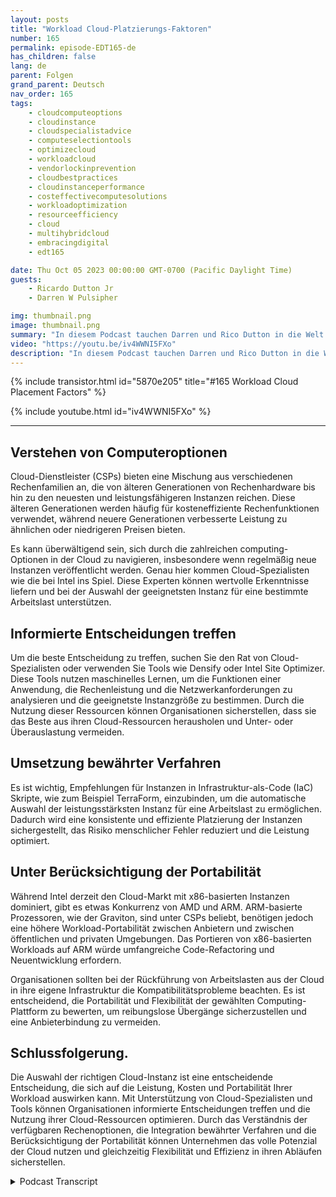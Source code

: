 ```yaml
---
layout: posts
title: "Workload Cloud-Platzierungs-Faktoren"
number: 165
permalink: episode-EDT165-de
has_children: false
lang: de
parent: Folgen
grand_parent: Deutsch
nav_order: 165
tags:
    - cloudcomputeoptions
    - cloudinstance
    - cloudspecialistadvice
    - computeselectiontools
    - optimizecloud
    - workloadcloud
    - vendorlockinprevention
    - cloudbestpractices
    - cloudinstanceperformance
    - costeffectivecomputesolutions
    - workloadoptimization
    - resourceefficiency
    - cloud
    - multihybridcloud
    - embracingdigital
    - edt165

date: Thu Oct 05 2023 00:00:00 GMT-0700 (Pacific Daylight Time)
guests:
    - Ricardo Dutton Jr
    - Darren W Pulsipher

img: thumbnail.png
image: thumbnail.png
summary: "In diesem Podcast tauchen Darren und Rico Dutton in die Welt der Cloud-Instanzen ein und erläutern die Faktoren, die bei der Auswahl der richtigen Instanz für Ihre Workload zu beachten sind. Sie diskutieren die verschiedenen Berechnungsoptionen, die in der Cloud verfügbar sind, die Bedeutung des richtigen Gleichgewichts zwischen Leistung und Kosten und die Rolle von Cloud-Spezialisten bei der Unterstützung von Organisationen bei informierten Entscheidungen."
video: "https://youtu.be/iv4WWNI5FXo"
description: "In diesem Podcast tauchen Darren und Rico Dutton in die Welt der Cloud-Instanzen ein und erläutern die Faktoren, die bei der Auswahl der richtigen Instanz für Ihre Workload zu beachten sind. Sie diskutieren die verschiedenen Berechnungsoptionen, die in der Cloud verfügbar sind, die Bedeutung des richtigen Gleichgewichts zwischen Leistung und Kosten und die Rolle von Cloud-Spezialisten bei der Unterstützung von Organisationen bei informierten Entscheidungen."
---
```


<div>
{% include transistor.html id="5870e205" title="#165 Workload Cloud Placement Factors" %}

{% include youtube.html id="iv4WWNI5FXo" %}
</div>

---

## Verstehen von Computeroptionen

Cloud-Dienstleister (CSPs) bieten eine Mischung aus verschiedenen Rechenfamilien an, die von älteren Generationen von Rechenhardware bis hin zu den neuesten und leistungsfähigeren Instanzen reichen. Diese älteren Generationen werden häufig für kosteneffiziente Rechenfunktionen verwendet, während neuere Generationen verbesserte Leistung zu ähnlichen oder niedrigeren Preisen bieten.

Es kann überwältigend sein, sich durch die zahlreichen computing-Optionen in der Cloud zu navigieren, insbesondere wenn regelmäßig neue Instanzen veröffentlicht werden. Genau hier kommen Cloud-Spezialisten wie die bei Intel ins Spiel. Diese Experten können wertvolle Erkenntnisse liefern und bei der Auswahl der geeignetsten Instanz für eine bestimmte Arbeitslast unterstützen.

## Informierte Entscheidungen treffen

Um die beste Entscheidung zu treffen, suchen Sie den Rat von Cloud-Spezialisten oder verwenden Sie Tools wie Densify oder Intel Site Optimizer. Diese Tools nutzen maschinelles Lernen, um die Funktionen einer Anwendung, die Rechenleistung und die Netzwerkanforderungen zu analysieren und die geeignetste Instanzgröße zu bestimmen. Durch die Nutzung dieser Ressourcen können Organisationen sicherstellen, dass sie das Beste aus ihren Cloud-Ressourcen herausholen und Unter- oder Überauslastung vermeiden.

## Umsetzung bewährter Verfahren

Es ist wichtig, Empfehlungen für Instanzen in Infrastruktur-als-Code (IaC) Skripte, wie zum Beispiel TerraForm, einzubinden, um die automatische Auswahl der leistungsstärksten Instanz für eine Arbeitslast zu ermöglichen. Dadurch wird eine konsistente und effiziente Platzierung der Instanzen sichergestellt, das Risiko menschlicher Fehler reduziert und die Leistung optimiert.

## Unter Berücksichtigung der Portabilität

Während Intel derzeit den Cloud-Markt mit x86-basierten Instanzen dominiert, gibt es etwas Konkurrenz von AMD und ARM. ARM-basierte Prozessoren, wie der Graviton, sind unter CSPs beliebt, benötigen jedoch eine höhere Workload-Portabilität zwischen Anbietern und zwischen öffentlichen und privaten Umgebungen. Das Portieren von x86-basierten Workloads auf ARM würde umfangreiche Code-Refactoring und Neuentwicklung erfordern.

Organisationen sollten bei der Rückführung von Arbeitslasten aus der Cloud in ihre eigene Infrastruktur die Kompatibilitätsprobleme beachten. Es ist entscheidend, die Portabilität und Flexibilität der gewählten Computing-Plattform zu bewerten, um reibungslose Übergänge sicherzustellen und eine Anbieterbindung zu vermeiden.

## Schlussfolgerung.

Die Auswahl der richtigen Cloud-Instanz ist eine entscheidende Entscheidung, die sich auf die Leistung, Kosten und Portabilität Ihrer Workload auswirken kann. Mit Unterstützung von Cloud-Spezialisten und Tools können Organisationen informierte Entscheidungen treffen und die Nutzung ihrer Cloud-Ressourcen optimieren. Durch das Verständnis der verfügbaren Rechenoptionen, die Integration bewährter Verfahren und die Berücksichtigung der Portabilität können Unternehmen das volle Potenzial der Cloud nutzen und gleichzeitig Flexibilität und Effizienz in ihren Abläufen sicherstellen.



<details>
<summary> Podcast Transcript </summary>

<p></p>

</details>
